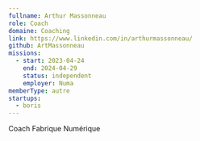 ```yaml
---
fullname: Arthur Massonneau
role: Coach
domaine: Coaching
link: https://www.linkedin.com/in/arthurmassonneau/
github: ArtMassonneau
missions:
  - start: 2023-04-24
    end: 2024-04-29
    status: independent
    employer: Numa
memberType: autre
startups:
  - boris
---
```


Coach Fabrique Numérique

